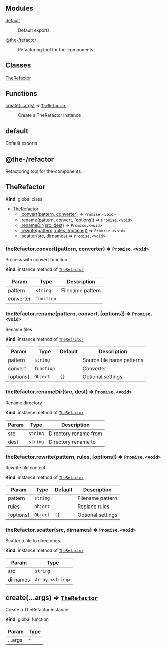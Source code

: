 <!--- Code generated by @the-/script-doc. DO NOT EDIT. -->

## Modules

<dl>
<dt><a href="#module_default">default</a></dt>
<dd><p>Default exports</p>
</dd>
<dt><a href="#module_@the-/refactor">@the-/refactor</a></dt>
<dd><p>Refactoring tool for the-components</p>
</dd>
</dl>

## Classes

<dl>
<dt><a href="#TheRefactor">TheRefactor</a></dt>
<dd></dd>
</dl>

## Functions

<dl>
<dt><a href="#create">create(...args)</a> ⇒ <code><a href="#TheRefactor">TheRefactor</a></code></dt>
<dd><p>Create a TheRefactor instance</p>
</dd>
</dl>

<a name="module_default"></a>

## default
Default exports

<a name="module_@the-/refactor"></a>

## @the-/refactor
Refactoring tool for the-components

<a name="TheRefactor"></a>

## TheRefactor
**Kind**: global class  

* [TheRefactor](#TheRefactor)
    * [.convert(pattern, converter)](#TheRefactor+convert) ⇒ <code>Promise.&lt;void&gt;</code>
    * [.rename(pattern, convert, [options])](#TheRefactor+rename) ⇒ <code>Promise.&lt;void&gt;</code>
    * [.renameDir(src, dest)](#TheRefactor+renameDir) ⇒ <code>Promise.&lt;void&gt;</code>
    * [.rewrite(pattern, rules, [options])](#TheRefactor+rewrite) ⇒ <code>Promise.&lt;void&gt;</code>
    * [.scatter(src, dirnames)](#TheRefactor+scatter) ⇒ <code>Promise.&lt;void&gt;</code>

<a name="TheRefactor+convert"></a>

### theRefactor.convert(pattern, converter) ⇒ <code>Promise.&lt;void&gt;</code>
Process with convert function

**Kind**: instance method of [<code>TheRefactor</code>](#TheRefactor)  

| Param | Type | Description |
| --- | --- | --- |
| pattern | <code>string</code> | Filename pattern |
| converter | <code>function</code> |  |

<a name="TheRefactor+rename"></a>

### theRefactor.rename(pattern, convert, [options]) ⇒ <code>Promise.&lt;void&gt;</code>
Rename files

**Kind**: instance method of [<code>TheRefactor</code>](#TheRefactor)  

| Param | Type | Default | Description |
| --- | --- | --- | --- |
| pattern | <code>string</code> |  | Source file name patterns |
| convert | <code>function</code> |  | Converter |
| [options] | <code>Object</code> | <code>{}</code> | Optional settings |

<a name="TheRefactor+renameDir"></a>

### theRefactor.renameDir(src, dest) ⇒ <code>Promise.&lt;void&gt;</code>
Rename directory

**Kind**: instance method of [<code>TheRefactor</code>](#TheRefactor)  

| Param | Type | Description |
| --- | --- | --- |
| src | <code>string</code> | Directory rename from |
| dest | <code>string</code> | Directory rename to |

<a name="TheRefactor+rewrite"></a>

### theRefactor.rewrite(pattern, rules, [options]) ⇒ <code>Promise.&lt;void&gt;</code>
Rewrite file content

**Kind**: instance method of [<code>TheRefactor</code>](#TheRefactor)  

| Param | Type | Default | Description |
| --- | --- | --- | --- |
| pattern | <code>string</code> |  | Filename pattern |
| rules | <code>object</code> |  | Replace rules |
| [options] | <code>Object</code> | <code>{}</code> | Optional settings |

<a name="TheRefactor+scatter"></a>

### theRefactor.scatter(src, dirnames) ⇒ <code>Promise.&lt;void&gt;</code>
Scatter a file to directories

**Kind**: instance method of [<code>TheRefactor</code>](#TheRefactor)  

| Param | Type |
| --- | --- |
| src | <code>string</code> | 
| dirnames | <code>Array.&lt;string&gt;</code> | 

<a name="create"></a>

## create(...args) ⇒ [<code>TheRefactor</code>](#TheRefactor)
Create a TheRefactor instance

**Kind**: global function  

| Param | Type |
| --- | --- |
| ...args | <code>\*</code> | 

